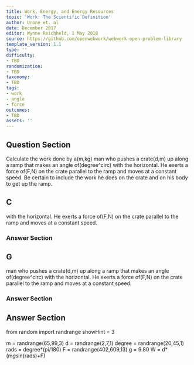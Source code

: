 ```yaml
---
title: Work, Energy, and Energy Resources
topic: 'Work: The Scientific Definition'
author: Urone et. al
date: December 2017
editor: Wynne Reichheld, 1 May 2018
source: https://github.com/openwebwork/webwork-open-problem-library
template_version: 1.1
type: ''
difficulty:
- TBD
randomization:
- TBD
taxonomy:
- TBD
tags:
- work
- angle
- force
outcomes:
- TBD
assets: ''
---
```


## Question Section 

Calculate the work done by a(m,kg) man who pushes a crate(d,m) up along a ramp that makes an angle of(degree^circ) with the horizontal. He exerts a force of(F,N) on the crate parallel to the ramp and moves at a constant speed. 
Be certain to include the work he does on the crate and on his body to get up the ramp.

## C
with the horizontal. He exerts a force of(F,N) on the crate parallel to the ramp and moves at a constant speed. 
### Answer Section
## G
man who pushes a crate(d,m) up along a ramp that makes an angle of(degree^circ) with the horizontal. He exerts a force of(F,N) on the crate parallel to the ramp and moves at a constant speed. 
### Answer Section


## Answer Section

from random import randrange
showHint = 3

m = randrange(65,99,3)
d = randrange(2,7,1)
degree = randrange(20,45,1)
rads = degree*(pi/180)
F = randrange(402,609,13)
g = 9.80
W = d*(m*g*sin(rads)+F)